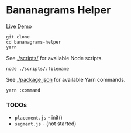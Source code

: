 # Bananagrams Helper

[Live Demo](http://bracketdash.github.io/bananagrams-helper/)

```
git clone
cd bananagrams-helper
yarn
```

See [./scripts/](./scripts) for available Node scripts.

```
node ./scripts/:filename
```

See [./package.json](./package.json) for available Yarn commands.

```
yarn :command
```

### TODOs

- `placement.js` - init()
- `segment.js` - (not started)
